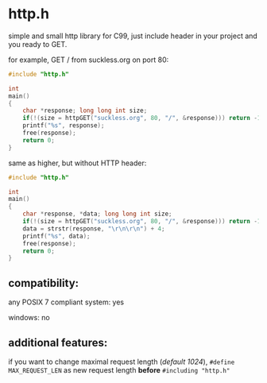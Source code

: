 # http.h
simple and small http library for C99,
just include header in your project and you ready to GET.

for example, GET / from suckless.org on port 80:
```c
#include "http.h"

int
main()
{
	char *response; long long int size;
	if(!(size = httpGET("suckless.org", 80, "/", &response))) return -1;
	printf("%s", response);
	free(response);
	return 0;
}
```
same as higher, but without HTTP header:
```c
#include "http.h"

int
main()
{
	char *response, *data; long long int size;
	if(!(size = httpGET("suckless.org", 80, "/", &response))) return -1;
	data = strstr(response, "\r\n\r\n") + 4;
	printf("%s", data);
	free(response);
	return 0;
}
```
## compatibility:
any POSIX 7 compliant system: yes

windows: no

## additional features:
if you want to change maximal request length (*default 1024*), `#define MAX_REQUEST_LEN` as new request length __before__ `#including "http.h"`
